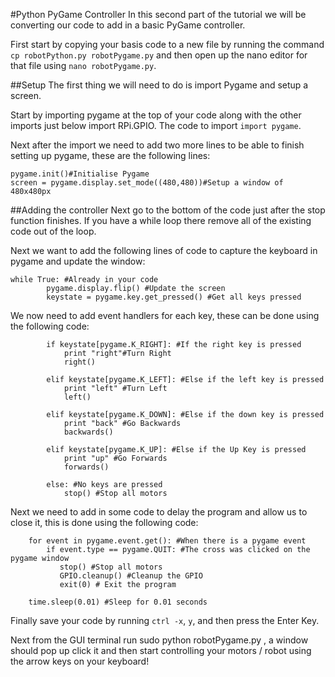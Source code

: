 #Python PyGame Controller
In this second part of the tutorial we will be converting our code to add in a basic PyGame controller.

First start by copying your basis code to a new file by running the command ```cp robotPython.py robotPygame.py``` and then open up the nano editor for that file using ```nano robotPygame.py```.

##Setup
The first thing we will need to do is import Pygame and setup a screen.

Start by importing pygame at the top of your code along with the other imports just below import RPi.GPIO. The code to import ```import pygame```.

Next after the import we need to add two more lines to be able to finish setting up pygame, these are the following lines:
```
pygame.init()#Initialise Pygame
screen = pygame.display.set_mode((480,480))#Setup a window of 480x480px
```

##Adding the controller
Next go to the bottom of the code just after the stop function finishes. If you have a while loop there remove all of the existing code out of the loop.

Next we want to add the following lines of code to capture the keyboard in pygame and update the window:
```
while True: #Already in your code
        pygame.display.flip() #Update the screen
        keystate = pygame.key.get_pressed() #Get all keys pressed
```

We now need to add event handlers for each key, these can be done using the following code:
```
        if keystate[pygame.K_RIGHT]: #If the right key is pressed
            print "right"#Turn Right
            right()
    
        elif keystate[pygame.K_LEFT]: #Else if the left key is pressed
            print "left" #Turn Left
            left()
        
        elif keystate[pygame.K_DOWN]: #Else if the down key is pressed
            print "back" #Go Backwards
            backwards()
        
        elif keystate[pygame.K_UP]: #Else if the Up Key is pressed
            print "up" #Go Forwards
            forwards()
            
        else: #No keys are pressed
            stop() #Stop all motors
```
Next we need to add in some code to delay the program and allow us to close it, this is done using the following code:
```
    for event in pygame.event.get(): #When there is a pygame event
        if event.type == pygame.QUIT: #The cross was clicked on the pygame window
           stop() #Stop all motors
	       GPIO.cleanup() #Cleanup the GPIO
           exit(0) # Exit the program

    time.sleep(0.01) #Sleep for 0.01 seconds
```

Finally save your code by running ```ctrl -x```, ```y```, and then press the Enter Key.

Next from the GUI terminal run sudo python robotPygame.py , a window should pop up click it and then start controlling your motors / robot using the arrow keys on your keyboard!